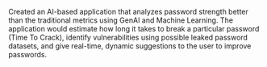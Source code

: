 Created an AI-based application that analyzes password strength better than  the traditional metrics using  GenAI and Machine Learning. The application would estimate how long it takes to break a particular password (Time To Crack), identify vulnerabilities using possible leaked password datasets, and give real-time, dynamic suggestions to the user to improve passwords.
